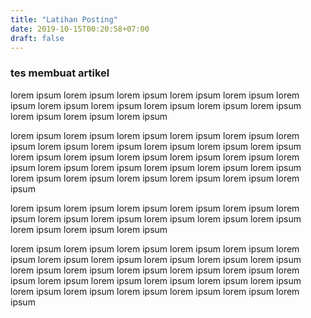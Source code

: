 ```yaml
---
title: "Latihan Posting"
date: 2019-10-15T00:20:58+07:00
draft: false
---
```


### tes membuat artikel

lorem ipsum lorem ipsum lorem ipsum lorem ipsum lorem ipsum lorem ipsum lorem ipsum
lorem ipsum lorem ipsum lorem ipsum lorem ipsum lorem ipsum lorem ipsum lorem ipsum

lorem ipsum lorem ipsum lorem ipsum lorem ipsum lorem ipsum lorem ipsum lorem ipsum
lorem ipsum lorem ipsum lorem ipsum lorem ipsum lorem ipsum lorem ipsum lorem ipsum
lorem ipsum lorem ipsum lorem ipsum lorem ipsum lorem ipsum lorem ipsum lorem ipsum
lorem ipsum lorem ipsum lorem ipsum lorem ipsum lorem ipsum lorem ipsum lorem ipsum

lorem ipsum lorem ipsum lorem ipsum lorem ipsum lorem ipsum lorem ipsum lorem ipsum
lorem ipsum lorem ipsum lorem ipsum lorem ipsum lorem ipsum lorem ipsum lorem ipsum

lorem ipsum lorem ipsum lorem ipsum lorem ipsum lorem ipsum lorem ipsum lorem ipsum
lorem ipsum lorem ipsum lorem ipsum lorem ipsum lorem ipsum lorem ipsum lorem ipsum
lorem ipsum lorem ipsum lorem ipsum lorem ipsum lorem ipsum lorem ipsum lorem ipsum
lorem ipsum lorem ipsum lorem ipsum lorem ipsum lorem ipsum lorem ipsum lorem ipsum
